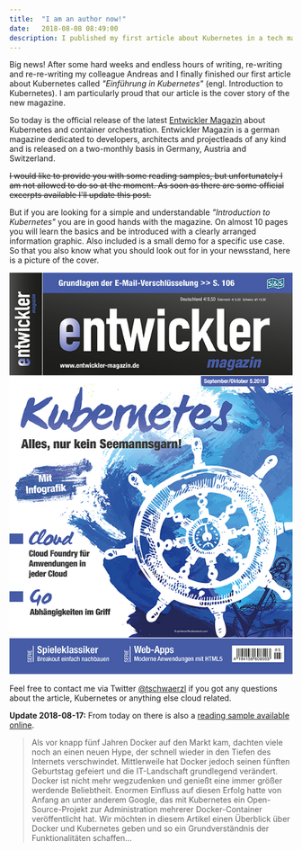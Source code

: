 ```yaml
---
title:  "I am an author now!"
date:   2018-08-08 08:49:00
description: I published my first article about Kubernetes in a tech magazine
---
```


Big news! After some hard weeks and endless hours of writing, re-writing and re-re-writing my colleague Andreas and I finally finished our first article about Kubernetes called _"Einführung in Kubernetes"_ (engl. Introduction to Kubernetes). I am particularly proud that our article is the cover story of the new magazine.

So today is the official release of the latest [Entwickler Magazin][entwickler-de] about Kubernetes and container orchestration. Entwickler Magazin is a german magazine dedicated to developers, architects and projectleads of any kind and is released on a two-monthly basis in Germany, Austria and Switzerland.

<strike>I would like to provide you with some reading samples, but unfortunately I am not allowed to do so at the moment. As soon as there are some official excerpts available I'll update this post.</strike>

But if you are looking for a simple and understandable _"Introduction to Kubernetes"_ you are in good hands with the magazine. On almost 10 pages you will learn the basics and be introduced with a clearly arranged information graphic. Also included is a small demo for a specific use case. So that you also know what you should look out for in your newsstand, here is a picture of the cover.

![entwickler-magazine-cover](/assets/media/2018-08-08_entwickler05.18.jpg)

Feel free to contact me via Twitter [@tschwaerzl][twitter] if you got any questions about the article, Kubernetes or anything else cloud related.

**Update 2018-08-17:** From today on there is also a [reading sample available online][entwickler-rs].
> Als vor knapp fünf Jahren Docker auf den Markt kam, dachten viele noch an einen neuen Hype, der schnell wieder in den Tiefen des Internets verschwindet. Mittlerweile hat Docker jedoch seinen fünften Geburtstag gefeiert und die IT-Landschaft grundlegend verändert. Docker ist nicht mehr wegzudenken und genießt eine immer größer werdende Beliebtheit. Enormen Einfluss auf diesen Erfolg hatte von Anfang an unter anderem Google, das mit Kubernetes ein Open-Source-Projekt zur Administration mehrerer Docker-Container veröffentlicht hat. Wir möchten in diesem Artikel einen Überblick über Docker und Kubernetes geben und so ein Grundverständnis der Funktionalitäten schaffen...

[entwickler-de]: https://entwickler.de/entwickler-magazin/entwickler-magazin-5-18-579852077.html
[twitter]: https://twitter.com/tschwaerzl
[entwickler-rs]: https://entwickler.de/leseproben/was-ist-kubernetes-579852108.html

